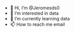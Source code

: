 - 👋 Hi, I’m @Jeromesds0
- 👀 I’m interested in data
- 🌱 I’m currently learning data
- 📫 How to reach me email

<!---
Jeromesds0/Jeromesds0 is a ✨ special ✨ repository because its `README.md` (this file) appears on your GitHub profile.
You can click the Preview link to take a look at your changes.
--->
